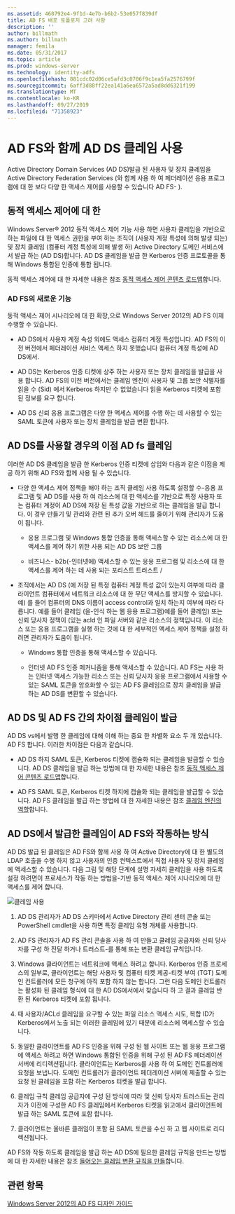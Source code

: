 ```yaml
---
ms.assetid: 460792e4-9f1d-4e7b-b6b2-53e057f839df
title: AD FS 배포 토폴로지 고려 사항
description: ''
author: billmath
ms.author: billmath
manager: femila
ms.date: 05/31/2017
ms.topic: article
ms.prod: windows-server
ms.technology: identity-adfs
ms.openlocfilehash: 881cdc02d06ce5afd3c0706f9c1ea5fa2576799f
ms.sourcegitcommit: 6aff3d88ff22ea141a6ea6572a5ad8dd6321f199
ms.translationtype: MT
ms.contentlocale: ko-KR
ms.lasthandoff: 09/27/2019
ms.locfileid: "71358923"
---
```

# <a name="using-ad-ds-claims-with-ad-fs"></a>AD FS와 함께 AD DS 클레임 사용
  
  
Active Directory Domain Services \(AD DS\)발급 된 사용자 및 장치 클레임을 Active Directory Federation Services \(와 함께 사용 하 여 페더레이션 응용 프로그램에 대 한 보다 다양 한 액세스 제어를 사용할 수 있습니다 AD FS\- \).  
  
## <a name="about-dynamic-access-control"></a>동적 액세스 제어에 대 한  
Windows Server® 2012 동적 액세스 제어 기능 사용 하면 사용자 클레임을 기반으로 하는 파일에 대 한 액세스 권한을 부여 하는 조직이 \(사용자 계정 특성에 의해 발생 되는\) 및 장치 클레임 \(컴퓨터 계정 특성에 의해 발생 하\) Active Directory 도메인 서비스에서 발급 하는 \(AD DS\)합니다. AD DS 클레임을 발급 한 Kerberos 인증 프로토콜을 통해 Windows 통합된 인증에 통합 됩니다.  
  
동적 액세스 제어에 대 한 자세한 내용은 참조 [동적 액세스 제어 콘텐츠 로드맵](../../solution-guides/Dynamic-Access-Control--Scenario-Overview.md#BKMK_APP)합니다.  
  
### <a name="whats-new-in-ad-fs"></a>AD FS의 새로운 기능  
동적 액세스 제어 시나리오에 대 한 확장,으로 Windows Server 2012의 AD FS 이제 수행할 수 있습니다.  
  
-   AD DS에서 사용자 계정 속성 외에도 액세스 컴퓨터 계정 특성입니다. AD FS의 이전 버전에서 페더레이션 서비스 액세스 하지 못했습니다 컴퓨터 계정 특성에 AD DS에서.  
  
-   AD DS는 Kerberos 인증 티켓에 상주 하는 사용자 또는 장치 클레임을 발급을 사용 합니다. AD FS의 이전 버전에서는 클레임 엔진이 사용자 및 그룹 보안 식별자를 읽을 수 \(Sid\) 에서 Kerberos 하지만 수 없었습니다 읽을 Kerberos 티켓에 포함 된 정보를 요구 합니다.  
  
-   AD DS 신뢰 응용 프로그램은 다양 한 액세스 제어를 수행 하는 데 사용할 수 있는 SAML 토큰에 사용자 또는 장치 클레임을 발급 변환 합니다.  
  
## <a name="benefits-of-using-ad-ds-claims-with-ad-fs"></a>AD DS를 사용할 경우의 이점 AD fs 클레임  
이러한 AD DS 클레임을 발급 한 Kerberos 인증 티켓에 삽입와 다음과 같은 이점을 제공 하기 위해 AD FS와 함께 사용 될 수 있습니다.  
  
-   다양 한 액세스 제어 정책을 해야 하는 조직 클레임 사용 하도록 설정할 수\-응용 프로그램 및 AD DS를 사용 하 여 리소스에 대 한 액세스를 기반으로 특정 사용자 또는 컴퓨터 계정이 AD DS에 저장 된 특성 값을 기반으로 하는 클레임을 발급 합니다. 이 경우 만들기 및 관리와 관련 된 추가 오버 헤드를 줄이기 위해 관리자가 도움이 됩니다.  
  
    -   응용 프로그램 및 Windows 통합 인증을 통해 액세스할 수 있는 리소스에 대 한 액세스를 제어 하기 위한 사용 되는 AD DS 보안 그룹  
  
    -   비즈니스\- b2b\(\-인터넷에\) 액세스할 수 있는 응용 프로그램 및 리소스에 대 한 액세스를 제어 하는 데 사용 되는 포리스트 트러스트 \/  
  
-   조직에서는 AD DS \(에 저장 된 특정 컴퓨터 계정 특성 값이 있는지 여부에 따라 클라이언트 컴퓨터에서 네트워크 리소스에 대 한 무단 액세스를 방지할 수 있습니다. 예\) 를 들어 컴퓨터의 DNS 이름이 access control과 일치 하는지 여부에 따라 다릅니다. 예를 들어 클레임 \(을\-인식 하는 웹 응용 프로그램\)예를 들어 클레임\) 또는 신뢰 당사자 정책이 \(있는 acld 인 파일 서버와 같은 리소스의 정책입니다. 이 리소스 또는 응용 프로그램을 실행 하는 것에 대 한 세부적인 액세스 제어 정책을 설정 하려면 관리자가 도움이 됩니다.  
  
    -   Windows 통합 인증을 통해 액세스할 수 있습니다.  
  
    -   인터넷 AD FS 인증 메커니즘을 통해 액세스할 수 있습니다. AD FS는 사용 하는 인터넷 액세스 가능한 리소스 또는 신뢰 당사자 응용 프로그램에서 사용할 수 있는 SAML 토큰을 암호화할 수 있는 AD FS 클레임으로 장치 클레임을 발급 하는 AD DS를 변환할 수 있습니다.  
  
## <a name="differences-between-ad-ds-and-ad-fs-issued-claims"></a>AD DS 및 AD FS 간의 차이점 클레임이 발급  
AD DS vs에서 발행 한 클레임에 대해 이해 하는 중요 한 차별화 요소 두 개 있습니다. AD FS 합니다. 이러한 차이점은 다음과 같습니다.  
  
-   AD DS 하지 SAML 토큰, Kerberos 티켓에 캡슐화 되는 클레임을 발급할 수 있습니다. AD DS 클레임을 발급 하는 방법에 대 한 자세한 내용은 참조 [동적 액세스 제어 콘텐츠 로드맵](../../solution-guides/Dynamic-Access-Control--Scenario-Overview.md#BKMK_APP)합니다.  
  
-   AD FS SAML 토큰, Kerberos 티켓 하지에 캡슐화 되는 클레임을 발급할 수 있습니다. AD FS 클레임을 발급 하는 방법에 대 한 자세한 내용은 참조 [클레임 엔진의 역할](../../ad-fs/technical-reference/The-Role-of-the-Claims-Engine.md)합니다.  
  
## <a name="how-ad-ds-issued-claims-work-with-ad-fs"></a>AD DS에서 발급한 클레임이 AD FS와 작동하는 방식  
AD DS 발급 된 클레임은 AD FS와 함께 사용 하 여 Active Directory에 대 한 별도의 LDAP 호출을 수행 하지 않고 사용자의 인증 컨텍스트에서 직접 사용자 및 장치 클레임에 액세스할 수 있습니다. 다음 그림 및 해당 단계에 설명 자세히 클레임을 사용 하도록 설정 하려면이 프로세스가 작동 하는 방법을\-기반 동적 액세스 제어 시나리오에 대 한 액세스를 제어 합니다.  
  
![클레임 사용](media/UsingADDSClaimswithADFS.gif)  
  
1.  AD DS 관리자가 AD DS 스키마에서 Active Directory 관리 센터 콘솔 또는 PowerShell cmdlet을 사용 하면 특정 클레임 유형 개체를 사용합니다.  
  
2.  AD FS 관리자가 AD FS 관리 콘솔을 사용 하 여 만들고 클레임 공급자와 신뢰 당사자를 구성 하 전달 하거나 트러스트\-를 통해 또는 변환 클레임 규칙입니다.  
  
3.  Windows 클라이언트는 네트워크에 액세스 하려고 합니다. Kerberos 인증 프로세스의 일부로, 클라이언트는 해당 사용자 및 컴퓨터 티켓 제공\-티켓 부여 \(TGT\) 도메인 컨트롤러에 모든 청구에 아직 포함 하지 않는 합니다. 그런 다음 도메인 컨트롤러는 활성화 된 클레임 형식에 대 한 AD DS에서에서 찾습니다 하 고 결과 클레임 반환 된 Kerberos 티켓에 포함 됩니다.  
  
4.  때 사용자\/ACLd 클레임을 요구할 수 있는 파일 리소스 액세스 시도, 복합 ID가 Kerberos에서 노출 되는 이러한 클레임에 있기 때문에 리소스에 액세스할 수 있습니다.  
  
5.  동일한 클라이언트를 AD FS 인증을 위해 구성 된 웹 사이트 또는 웹 응용 프로그램에 액세스 하려고 하면 Windows 통합된 인증을 위해 구성 된 AD FS 페더레이션 서버에 리디렉션됩니다. 클라이언트는 Kerberos를 사용 하 여 도메인 컨트롤러에 요청을 보냅니다. 도메인 컨트롤러가 클라이언트 페더레이션 서버에 제출할 수 있는 요청 된 클레임을 포함 하는 Kerberos 티켓을 발급 합니다.  
  
6.  클레임 규칙 클레임 공급자에 구성 된 방식에 따라 및 신뢰 당사자 트러스트는 관리자가 이전에 구성한 AD FS 클레임에서 Kerberos 티켓을 읽고에서 클라이언트에 발급 하는 SAML 토큰에 포함 합니다.  
  
7.  클라이언트는 올바른 클래임이 포함 된 SAML 토큰을 수신 하 고 웹 사이트로 리디렉션됩니다.  
  
AD FS와 작동 하도록 클레임을 발급 하는 AD DS에 필요한 클레임 규칙을 만드는 방법에 대 한 자세한 내용은 참조 [들어오는 클레임 변환 규칙을 만들](../../ad-fs/operations/Create-a-Rule-to-Transform-an-Incoming-Claim.md)합니다.  
  
## <a name="see-also"></a>관련 항목
[Windows Server 2012의 AD FS 디자인 가이드](AD-FS-Design-Guide-in-Windows-Server-2012.md)
